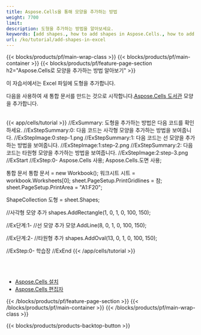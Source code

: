 ```yaml
---
title: Aspose.Cells을 통해 모양을 추가하는 방법
weight: 7700
limit:
description: 도형을 추가하는 방법을 알아보세요.
keywords: [add shapes., how to add shapes in Aspose.Cells., how to add shapes using Aspose.Cells]
url: /ko/tutorial/add-shapes-in-excel
---
```

{{< blocks/products/pf/main-wrap-class >}}
{{< blocks/products/pf/main-container >}}
{{< blocks/products/pf/feature-page-section h2="Aspose.Cells로 모양을 추가하는 방법 알아보기" >}}

<p>
이 자습서에서는 Excel 파일에 도형을 추가합니다.
</p>

<p>
 다음을 사용하여 새 통합 문서를 만드는 것으로 시작합니다.<a href="https://www.nuget.org/packages/Aspose.Cells">Aspose.Cells 도서관</a> 모양을 추가합니다.
</p>

<br />
{{< app/cells/tutorial >}}
//ExSummary: 도형을 추가하는 방법은 다음 코드를 확인하세요.
//ExStepSummary:0: 다음 코드는 사각형 모양을 추가하는 방법을 보여줍니다.
//ExStepImage:0:step-1.png
//ExStepSummary:1: 다음 코드는 선 모양을 추가하는 방법을 보여줍니다.
//ExStepImage:1:step-2.png
//ExStepSummary:2: 다음 코드는 타원형 모양을 추가하는 방법을 보여줍니다.
//ExStepImage:2:step-3.png
//ExStart
//ExStep:0-
Aspose.Cells 사용;
Aspose.Cells.도면 사용;





통합 문서 통합 문서 = new Workbook();
워크시트 시트 = workbook.Worksheets[0];
sheet.PageSetup.PrintGridlines = 참;
sheet.PageSetup.PrintArea = "A1:F20";

ShapeCollection 도형 = sheet.Shapes;

//사각형 모양 추가
shapes.AddRectangle(1, 0, 1, 0, 100, 150);

//Ex단계:1-
//선 모양 추가
모양.AddLine(8, 0, 1, 0, 100, 150);

//Ex단계:2-
//타원형 추가
shapes.AddOval(13, 0, 1, 0, 100, 150);

//ExStep:0-
학습장
//ExEnd
{{< /app/cells/tutorial >}}
<br />

<br />
<br />
<div class="code-sample">
    <ul class="link-list">
        <li class="link-item"><a href="https://docs.aspose.com/cells/net/installation/">Aspose.Cells 설치</a></li>
        <li class="link-item"><a href="https://products.aspose.app/cells/editor/">Aspose.Cells 편집자</a></li>
    </ul>
</div>

{{< /blocks/products/pf/feature-page-section >}}
{{< /blocks/products/pf/main-container >}}
{{< /blocks/products/pf/main-wrap-class >}}

{{< blocks/products/products-backtop-button >}}